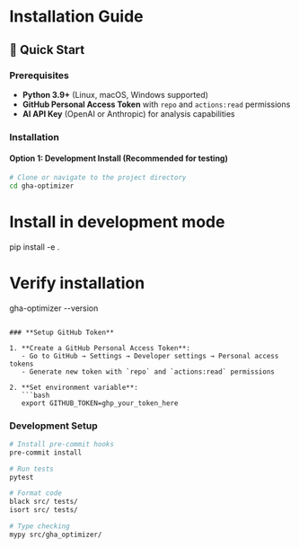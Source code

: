 # Installation Guide

## 🚀 **Quick Start**

### **Prerequisites**
- **Python 3.9+** (Linux, macOS, Windows supported)
- **GitHub Personal Access Token** with `repo` and `actions:read` permissions
- **AI API Key** (OpenAI or Anthropic) for analysis capabilities

### **Installation**

#### **Option 1: Development Install (Recommended for testing)**
```bash
# Clone or navigate to the project directory
cd gha-optimizer
```

# Install in development mode
pip install -e .

# Verify installation
gha-optimizer --version
```

### **Setup GitHub Token**

1. **Create a GitHub Personal Access Token**:
   - Go to GitHub → Settings → Developer settings → Personal access tokens
   - Generate new token with `repo` and `actions:read` permissions

2. **Set environment variable**:
   ```bash
   export GITHUB_TOKEN=ghp_your_token_here
   ```

### **Development Setup**

```bash
# Install pre-commit hooks
pre-commit install

# Run tests
pytest

# Format code
black src/ tests/
isort src/ tests/

# Type checking
mypy src/gha_optimizer/
```
